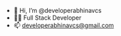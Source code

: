 - 👋 Hi, I’m @developerabhinavcs
- 👨‍💻 Full Stack Developer
- 📫 developerabhinavcs@gmail.com
<!---
developerabhinavcs/developerabhinavcs is a ✨ special ✨ repository because its `README.md` (this file) appears on your GitHub profile.
You can click the Preview link to take a look at your changes.
--->
